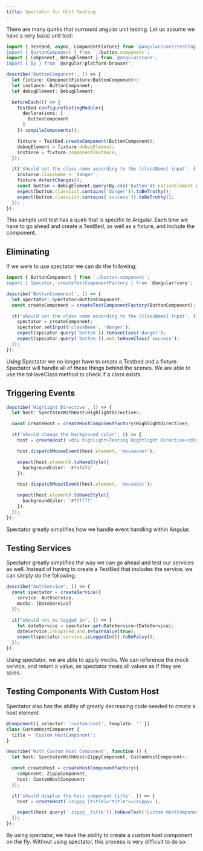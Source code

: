 ```yaml
---
title: Spectator for Unit Testing
---
```


There are many quirks that surround angular unit testing. Let us assume
we have a very basic unit test:

```typescript
import { TestBed, async, ComponentFixture} from `@angular/core/testing';
import { ButtonComponent } from `./button.component';
import { Component, DebugElement } from `@angular/core';
import { By } from `@angular/platform-browser';

describe('ButtonComponent', () => {
  let fixture: ComponentFixture<ButtonComponent>;
  let instance: ButtonComponent;
  let debugElement: DebugElement;

  beforeEach(() => {
    TestBed.configureTestingModule({
      declarations: [
        ButtonComponent
      ]
    }).compileComponents();

    fixture = TestBed.createComponent(ButtonComponent);
    debugElement = fixture.debugElement;
    instance = fixture.componentInstance;
  });

  it('should set the class name according to the [className] input', () => {
    instance.className = 'danger';
    fixture.detectChanges();
    const button = debugElement.query(By.css('button')).nativeElement as HTMLButtonElement;
    expect(button.classList.contains('danger')).toBeTruthy();
    expect(button.classList.contains('success')).toBeTruthy();
  });
});
```

This sample unit test has a quirk that is specific to Angular. Each time
we have to go ahead and create a TestBed, as well as a fixture, and
include the component.

## Eliminating ##

If we were to use spectator we can do the following:

```typescript
import { ButtonComponent } from `./button.component';
import { Specator, createTestComponentFactory } from `@angular/core';

describe('ButtonComponent', () => {
  let spectator: Spectator<ButtonComponent;
  const createComponent = createTestComponentFactory(ButtonComponent);

  it('should set the class name according to the [className] input', () => {
    spectator = createComponent;
    spectator.setInput('className', 'danger');
    expect(specator.query('button')).toHaveClass('danger');
    expect(specator.query('button')).not.toHaveClass('success');
  });
});
```

Using Spectator we no longer have to create a Testbed and a fixture.
Spectator will handle all of these things behind the scenes. We are able
to use the toHaveClass method to check if a class exists.

## Triggering Events ##

```typescript
describe('Highlight Directive', () => {
  let host: SpectatorWithHost<HighlightDirective>;

  const createHost = createHostComponentFactory(HighlightDirective);

  it('should change the background color', () => {
    host = createHost(`<div highlight>Testing Hightlight Directive</div>`);

    host.dispatchMouseEvent(host.element, 'mouseover');

    expect(host.element).toHaveStyle({
      backgroundColor: '#fafafa'
    });

    host.dispatchMoustEvent(host.element, 'mouseout');

    expect(host.element).toHaveStyle({
      backgroundColor: '#ffffff'
    });
  });
});
```

Spectator greatly simplifies how we handle event handling within
Angular.

## Testing Services ##

Spectator greatly simplifies the way we can go ahead and test our
services as well. Instead of having to create a TestBed that includes
the service, we can simply do the following:

```typescript
describe("AuthService", () => {
  const spectator = createService({
    service: AuthService,
    mocks: [DateService]
  });

  it("should not be logged in", () => {
    let dateService = spectator.get<DateService>(DateService);
    dateService.isExpired.and.returnValue(true);
    expect(spectator.service.isLoggedIn()).toBeFalsy();
  });
});
```

Using spectator, we are able to apply mocks. We can reference the mock
service, and return a value, as spectator treats all values as if they
are spies.

## Testing Components With Custom Host ##

Spectator also has the ability of greatly decreasing code needed to
create a host element

```typescript
@Component({ selector: 'custom-host', template: '' })
class CustomHostComponent {
  title = 'Custom HostComponent';
}

describe('With Custom Host Component', function () {
  let host: SpectatorWithHost<ZippyComponent, CustomHostComponent>;

  const createHost = createHostComponentFactory({
    component: ZippyComponent,
    host: CustomHostComponent
  });

  it('should display the host component title', () => {
    host = createHost(`<zippy [title]="title"></zippy>`);

    expect(host.query('.zippy__title')).toHaveText('Custom HostComponent');
  });
});
```

By using spectator, we have the ability to create a custom host
component on the fly. Without using spectator, this process is very
difficult to do so.
